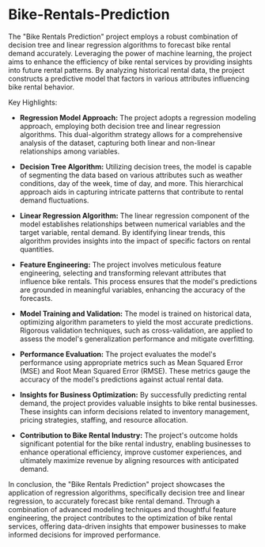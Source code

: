 # Bike-Rentals-Prediction
The "Bike Rentals Prediction" project employs a robust combination of decision tree and linear regression algorithms to forecast bike rental demand accurately. Leveraging the power of machine learning, the project aims to enhance the efficiency of bike rental services by providing insights into future rental patterns. By analyzing historical rental data, the project constructs a predictive model that factors in various attributes influencing bike rental behavior.

Key Highlights:
- **Regression Model Approach:** The project adopts a regression modeling approach, employing both decision tree and linear regression algorithms. This dual-algorithm strategy allows for a comprehensive analysis of the dataset, capturing both linear and non-linear relationships among variables.

- **Decision Tree Algorithm:** Utilizing decision trees, the model is capable of segmenting the data based on various attributes such as weather conditions, day of the week, time of day, and more. This hierarchical approach aids in capturing intricate patterns that contribute to rental demand fluctuations.

- **Linear Regression Algorithm:** The linear regression component of the model establishes relationships between numerical variables and the target variable, rental demand. By identifying linear trends, this algorithm provides insights into the impact of specific factors on rental quantities.

- **Feature Engineering:** The project involves meticulous feature engineering, selecting and transforming relevant attributes that influence bike rentals. This process ensures that the model's predictions are grounded in meaningful variables, enhancing the accuracy of the forecasts.

- **Model Training and Validation:** The model is trained on historical data, optimizing algorithm parameters to yield the most accurate predictions. Rigorous validation techniques, such as cross-validation, are applied to assess the model's generalization performance and mitigate overfitting.

- **Performance Evaluation:** The project evaluates the model's performance using appropriate metrics such as Mean Squared Error (MSE) and Root Mean Squared Error (RMSE). These metrics gauge the accuracy of the model's predictions against actual rental data.

- **Insights for Business Optimization:** By successfully predicting rental demand, the project provides valuable insights to bike rental businesses. These insights can inform decisions related to inventory management, pricing strategies, staffing, and resource allocation.

- **Contribution to Bike Rental Industry:** The project's outcome holds significant potential for the bike rental industry, enabling businesses to enhance operational efficiency, improve customer experiences, and ultimately maximize revenue by aligning resources with anticipated demand.

In conclusion, the "Bike Rentals Prediction" project showcases the application of regression algorithms, specifically decision tree and linear regression, to accurately forecast bike rental demand. Through a combination of advanced modeling techniques and thoughtful feature engineering, the project contributes to the optimization of bike rental services, offering data-driven insights that empower businesses to make informed decisions for improved performance.
